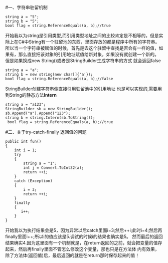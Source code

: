 #一、字符串驻留机制
```
string a = "5";
string b = "5";
bool flag = string.ReferenceEquals(a, b);//true
```
开始我以为string是引用类型,而引用类型地址之间的比较肯定是不相等的，但是实际上在C#中String有一个驻留池的东西，里面存放的都是程序中所有的字符串。
所以当一个字符串被赋值的时候，首先是去这个驻留中查找是否会有一样的值，如果有，那么直接把该对象的引用地址赋值给新对象，如果没有就创建一个新的。
但是如果换成new String()或者是StringBuilder生成字符串的方式 就会返回false
```
string a = "a";
string b = new string(new char[]{'a'});
bool flag = string.ReferenceEquals(a, b);//false 
```
StringBuilder创建字符串像直接引用驻留池中的引用地址 也是可以实现的,需要用到String的静态方法**Intern**
```
string a = "a123";
StringBuilder sb = new StringBuilder();
sb.Append("a").Append("123");
string b = string.Intern(sb.ToString());
 bool flag = string.ReferenceEquals(a, b);//true 
```

#二、关于try-catch-finally 返回值的问题
```
public int fun()
{
    int i = 1;
    try
    {
        string a = "1";
        int j = Convert.ToInt32(a);
        return ++i;
    }
    catch (Exception)
    {
        i = 3;
        return ++i;
    }
    finally
    {
       i++;
    }
}

```

开始我以为执行结果会是5，因为异常以后catch里面i=3;然后++i;此时i=4;然后再finally里面i++;所以i的值应该是5.调试的时候i的结果也确实是5。
然而最后的返回结果确实4.因为这里面有一个机制就是，在return返回的之前，就会把变量的值存起来，然后再finally里面不管怎么修改这个变量，那也只是在方法体
内有效果，除了方法体(返回值)后，最后返回的就是在return那时保存起来的值！
